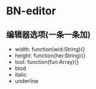 BN-editor
===

编辑器选项(一条一条加)
---

- width: function(wid:String){}
- height: function(hei:String){}
- tool: function(fun:Array){}
 - blod
 - italic
 - underline
